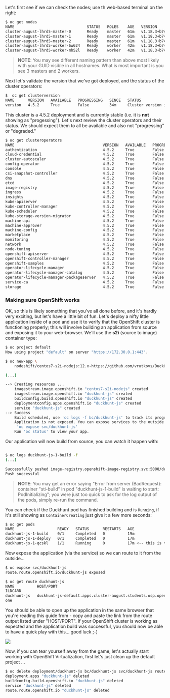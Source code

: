 Let's first see if we can check the nodes; use th web-based terminal on the right:

~~~bash
$ oc get nodes
NAME                                STATUS   ROLES    AGE   VERSION
cluster-august-lhrd5-master-0       Ready    master   61m   v1.18.3+b74c5ed
cluster-august-lhrd5-master-1       Ready    master   61m   v1.18.3+b74c5ed
cluster-august-lhrd5-master-2       Ready    master   61m   v1.18.3+b74c5ed
cluster-august-lhrd5-worker-6w624   Ready    worker   42m   v1.18.3+b74c5ed
cluster-august-lhrd5-worker-mh52l   Ready    worker   42m   v1.18.3+b74c5ed
~~~

> **NOTE**: You may see different naming pattern than above most likely with your GUID visible in all hostnames. What is most important is you see 3 masters and 2 workers.

Next let's validate the version that we've got deployed, and the status of the cluster operators:

~~~bash
$  oc get clusterversion
NAME      VERSION   AVAILABLE   PROGRESSING   SINCE   STATUS
version   4.5.2     True        False         34m     Cluster version is 4.5.2
~~~

This cluster is a 4.5.2 deployment and is currently stable (i.e. it is **not** showing as "progessing"). Let's next review the cluster operators and their status. We should expect them to all be available and also not "progressing" or "degraded."

~~~bash
$ oc get clusteroperators
NAME                                       VERSION   AVAILABLE   PROGRESSING   DEGRADED   SINCE
authentication                             4.5.2     True        False         False      35m
cloud-credential                           4.5.2     True        False         False      64m
cluster-autoscaler                         4.5.2     True        False         False      47m
config-operator                            4.5.2     True        False         False      47m
console                                    4.5.2     True        False         False      38m
csi-snapshot-controller                    4.5.2     True        False         False      43m
dns                                        4.5.2     True        False         False      61m
etcd                                       4.5.2     True        False         False      60m
image-registry                             4.5.2     True        False         False      43m
ingress                                    4.5.2     True        False         False      43m
insights                                   4.5.2     True        False         False      57m
kube-apiserver                             4.5.2     True        False         False      59m
kube-controller-manager                    4.5.2     True        False         False      59m
kube-scheduler                             4.5.2     True        False         False      59m
kube-storage-version-migrator              4.5.2     True        False         False      43m
machine-api                                4.5.2     True        False         False      54m
machine-approver                           4.5.2     True        False         False      59m
machine-config                             4.5.2     True        False         False      46m
marketplace                                4.5.2     True        False         False      42m
monitoring                                 4.5.2     True        False         False      41m
network                                    4.5.2     True        False         False      61m
node-tuning                                4.5.2     True        False         False      61m
openshift-apiserver                        4.5.2     True        False         False      46m
openshift-controller-manager               4.5.2     True        False         False      56m
openshift-samples                          4.5.2     True        False         False      46m
operator-lifecycle-manager                 4.5.2     True        False         False      61m
operator-lifecycle-manager-catalog         4.5.2     True        False         False      61m
operator-lifecycle-manager-packageserver   4.5.2     True        False         False      41m
service-ca                                 4.5.2     True        False         False      61m
storage                                    4.5.2     True        False         False      56m
~~~


### Making sure OpenShift works

OK, so this is likely something that you've all done before, and it's hardly very exciting, but let's have a little bit of fun. Let's deploy a nifty little application inside of a pod and use it to verify that the OpenShift cluster is functioning properly; this will involve building an application from source and exposing it to your web-browser. We'll use the **s2i** (source to image) container type:

~~~bash
$ oc project default
Now using project "default" on server "https://172.30.0.1:443".

$ oc new-app \
	nodeshift/centos7-s2i-nodejs:12.x~https://github.com/vrutkovs/DuckHunt-JS

(...)

--> Creating resources ...
    imagestream.image.openshift.io "centos7-s2i-nodejs" created
    imagestream.image.openshift.io "duckhunt-js" created
    buildconfig.build.openshift.io "duckhunt-js" created
    deploymentconfig.apps.openshift.io "duckhunt-js" created
    service "duckhunt-js" created
--> Success
    Build scheduled, use 'oc logs -f bc/duckhunt-js' to track its progress.
    Application is not exposed. You can expose services to the outside world by executing one or more of the commands below:
     'oc expose svc/duckhunt-js'
    Run 'oc status' to view your app.
~~~

Our application will now build from source, you can watch it happen with:

~~~bash

$ oc logs duckhunt-js-1-build -f
(...)

Successfully pushed image-registry.openshift-image-registry.svc:5000/default/duckhunt-js:latest@sha256:4d0186040826a4be9d678459c5d6831e107a60c403d65a0da77fb076ff89084c
Push successful
~~~

> **NOTE**: You may get an error saying "Error from server (BadRequest): container "sti-build" in pod "duckhunt-js-1-build" is waiting to start: PodInitializing"; you were just too quick to ask for the log output of the pods, simply re-run the command.

You can check if the Duckhunt pod has finished building and is `Running`, if it's still showing as `ContainerCreating` just give it a few more seconds:

~~~bash
$ oc get pods
NAME                   READY   STATUS      RESTARTS   AGE
duckhunt-js-1-build    0/1     Completed   0          19m
duckhunt-js-1-deploy   0/1     Completed   0          17m
duckhunt-js-1-qcskl    1/1     Running     0          17m <-- this is the one!
~~~

Now expose the application (via the service) so we can route to it from the outside...

~~~bash
$ oc expose svc/duckhunt-js
route.route.openshift.io/duckhunt-js exposed

$ oc get route duckhunt-js
NAME          HOST/PORT                                                          PATH   SERVICES      PORT       TERMINATION   W
ILDCARD
duckhunt-js   duckhunt-js-default.apps.cluster-august.students.osp.opentlc.com          duckhunt-js   8080-tcp                 N
one
~~~

You should be able to open up the application in the same browser that you're reading this guide from - copy and paste the link from the route output listed under "HOST/PORT". If your OpenShift cluster is working as expected and the application build was successful, you should now be able to have a quick play with this... good luck ;-)

<img src="img/duckhunt.png"/>

Now, if you can tear yourself away from the game, let's actually start working with OpenShift Virtualization, first let's just clean up the default project ...

~~~bash
$ oc delete deployment/duckhunt-js bc/duckhunt-js svc/duckhunt-js route/duckhunt-js
deployment.apps "duckhunt-js" deleted
buildconfig.build.openshift.io "duckhunt-js" deleted
service "duckhunt-js" deleted
route.route.openshift.io "duckhunt-js" deleted
~~~
